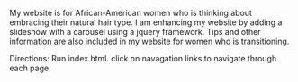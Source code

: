 My website is for African-American women who is thinking about embracing their natural hair type. I am enhancing my website by adding a slideshow with a carousel using a jquery framework. Tips and other information are also included in my website for women who is transitioning. 

Directions:
Run index.html.
click on navagation links to navigate through each page.
